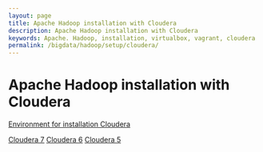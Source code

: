 ```yaml
---
layout: page
title: Apache Hadoop installation with Cloudera
description: Apache Hadoop installation with Cloudera
keywords: Apache. Hadoop, installation, virtualbox, vagrant, cloudera
permalink: /bigdata/hadoop/setup/cloudera/
---
```


# Apache Hadoop installation with Cloudera

<a href="/bigdata/hadoop/setup/cloudera/env/">Environment for installation Cloudera</a>

<a href="/bigdata/hadoop/setup/cloudera/cm7/">Cloudera 7</a>
<a href="/bigdata/hadoop/setup/cloudera/cm6/">Cloudera 6</a>
<a href="/bigdata/hadoop/setup/cloudera/cm5/">Cloudera 5</a>
